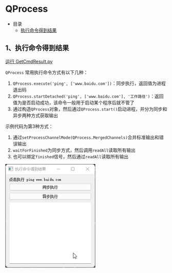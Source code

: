 # QProcess

- 目录
  - [执行命令得到结果](#1执行命令得到结果)

## 1、执行命令得到结果
[运行 GetCmdResult.py](GetCmdResult.py)

`QProcess` 常用执行命令方式有以下几种：
1. `QProcess.execute('ping', ['www.baidu.com'])`：同步执行，返回值为进程退出码
2. `QProcess.startDetached('ping', ['www.baidu.com'], '工作路径')`：返回值为是否启动成功，该命令一般用于启动某个程序后就不管了
3. 通过构造`QProcess`对象，然后通过`QProcess.start()`启动进程，并分为同步和异步两种方式获取输出

示例代码为第3种方式：

1. 通过`setProcessChannelMode(QProcess.MergedChannels)`合并标准输出和错误输出
2. `waitForFinished`为同步方式，然后调用`readAll`读取所有输出
3. 也可以绑定`finished`信号，然后通过`readAll`读取所有输出

![GetCmdResult](ScreenShot/GetCmdResult.gif)